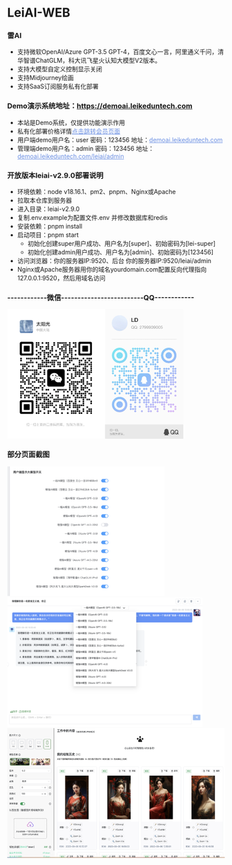 # LeiAI-WEB

### 雷AI
 - 支持微软OpenAI/Azure GPT-3.5 GPT-4，百度文心一言，阿里通义千问，清华智谱ChatGLM，科大讯飞星火认知大模型V2版本。
 - 支持大模型自定义控制显示关闭
 - 支持Midjourney绘画
 - 支持SaaS订阅服务私有化部署

### Demo演示系统地址：https://demoai.leikeduntech.com
<ul>
<li>本站是Demo系统，仅提供功能演示作用</li>
<li>私有化部署价格详情<a href="http://demoai.leikeduntech.com/pay" style="color:#6c90e3;">点击跳转会员页面</a></li>
<li>用户端demo用户名：user 密码：123456 地址：<a href="http://demoai.leikeduntech.com" style="color:#6c90e3;" target="_blank">demoai.leikeduntech.com</a></li>
<li>管理端demo用户名：admin 密码：123456 地址：<a href="http://demoai.leikeduntech.com/leiai/admin" style="color:#6c90e3;" target="_blank">demoai.leikeduntech.com/leiai/admin</a></li>
</ul>

### 开放版本leiai-v2.9.0部署说明
 - 环境依赖：node v18.16.1、pm2、pnpm、Nginx或Apache
 - 拉取本仓库到服务器
 - 进入目录：leiai-v2.9.0
 - 复制.env.example为配置文件.env 并修改数据库和redis
 - 安装依赖：pnpm install
 - 启动项目：pnpm start
   - 初始化创建super用户成功、用户名为[super]、初始密码为[lei-super]
   - 初始化创建admin用户成功、用户名为[admin]、初始密码为[123456]
 - 访问浏览器：你的服务器IP:9520、后台 你的服务器IP:9520/leiai/admin
 - Nginx或Apache服务器用你的域名yourdomain.com配置反向代理指向127.0.0.1:9520，然后用域名访问

### ------------微信-------------------------QQ------------
<div style="height: 300px;">
<img style="height:300px;" alt="author" src="docs/img/author-wx-qq.png">
</div>

### 部分页面截图
<img style="height:300px;" alt="modelswitch" src="docs/img/modelswitch.png">
<img style="height:300px;" alt="chatmodel" src="docs/img/chatmodel.png">
<img style="height:300px;" alt="mjdraw" src="docs/img/mjdraw.png">

